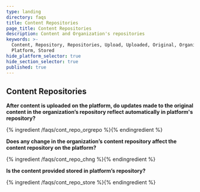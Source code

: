 ```yaml
---
type: landing
directory: faqs
title: Content Repositories
page_title: Content Repositories
description: Content and Organization's repositories
keywords: >-
  Content, Repository, Repositories, Upload, Uploaded, Original, Organization,
  Platform, Stored 
hide_platform_selector: true
hide_section_selector: true
published: true
---
```


## Content Repositories

**After content is uploaded on the platform, do updates made to the original content in the organization’s repository reflect automatically in platform's repository?**

{% ingredient /faqs/cont_repo_orgrepo %}{% endingredient %}

**Does any change in the organization’s content repository affect the content repository on the platform?**

{% ingredient /faqs/cont_repo_chng %}{% endingredient %}

**Is the content provided stored in platform’s repository?**

{% ingredient /faqs/cont_repo_store %}{% endingredient %}
